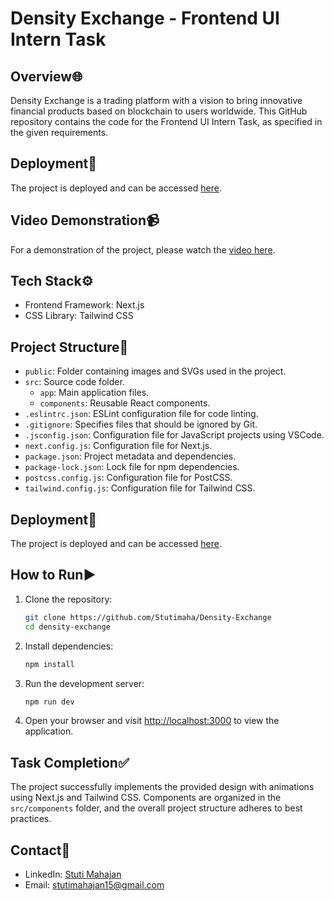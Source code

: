 # Density Exchange - Frontend UI Intern Task

## Overview🌐

Density Exchange is a trading platform with a vision to bring innovative financial products based on blockchain to users worldwide. This GitHub repository contains the code for the Frontend UI Intern Task, as specified in the given requirements.

## Deployment🚀

The project is deployed and can be accessed [here](https://density-exchange-stutimahajan.netlify.app/).

## Video Demonstration📹

For a demonstration of the project, please watch the [video here](https://youtu.be/TmdA1Qi_Glo).

## Tech Stack⚙️

- Frontend Framework: Next.js
- CSS Library: Tailwind CSS

## Project Structure📂

- `public`: Folder containing images and SVGs used in the project.
- `src`: Source code folder.
  - `app`: Main application files.
  - `components`: Reusable React components.
- `.eslintrc.json`: ESLint configuration file for code linting.
- `.gitignore`: Specifies files that should be ignored by Git.
- `.jsconfig.json`: Configuration file for JavaScript projects using VSCode.
- `next.config.js`: Configuration file for Next.js.
- `package.json`: Project metadata and dependencies.
- `package-lock.json`: Lock file for npm dependencies.
- `postcss.config.js`: Configuration file for PostCSS.
- `tailwind.config.js`: Configuration file for Tailwind CSS.

## Deployment🚀

The project is deployed and can be accessed [here](https://density-exchange-stutimahajan.netlify.app/).

## How to Run▶️

1. Clone the repository:

   ```bash
   git clone https://github.com/Stutimaha/Density-Exchange
   cd density-exchange

2. Install dependencies:

   ```bash
   npm install

3. Run the development server:

   ```bash
   npm run dev

4. Open your browser and visit [http://localhost:3000](http://localhost:3000) to view the application.

## Task Completion✅

The project successfully implements the provided design with animations using Next.js and Tailwind CSS. Components are organized in the `src/components` folder, and the overall project structure adheres to best practices.

## Contact📧

- LinkedIn: [Stuti Mahajan](https://www.linkedin.com/in/stuti-mahajan/)
- Email: [stutimahajan15@gmail.com](mailto:stutimahajan15@gmail.com)

